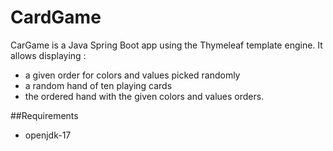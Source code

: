 # CardGame 

CarGame is a Java Spring Boot app using the Thymeleaf template engine.
It allows displaying :  
* a given order for colors and values picked randomly
* a random hand of ten playing cards  
* the ordered hand with the given colors and values orders.

##Requirements
* openjdk-17


